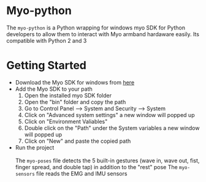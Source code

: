 # Myo-python
The `myo-python` is a Python wrapping for windows myo SDK for Python developers to allow them to interact with Myo armband hardaware easily. Its compatible with Python 2 and 3

# Getting Started
* Download the Myo SDK for windows from [here](https://drive.google.com/open?id=1W9d6LjeIR_TAojWxxZov8X5kI3qDDEh4)
* Add the Myo SDK to your path
    1. Open the installed myo SDK folder
    2. 	Open the "bin" folder and copy the path
    3. 	Go to Control Panel --> System and Security --> System
    4. 	Click on "Advanced system settings" a new window will popped up
    5. 	Click on "Environment Valiables"
    6. 	Double click on the "Path" under the System variables a new window will popped up
    7. 	Click on "New" and paste the copied path
* Run the project<br><br>
The `myo-poses` file detects the 5 built-in gestures (wave in, wave out, fist, finger spread, and double tap) in addition to the "rest" pose
The `myo-sensors` file reads the EMG and IMU sensors
